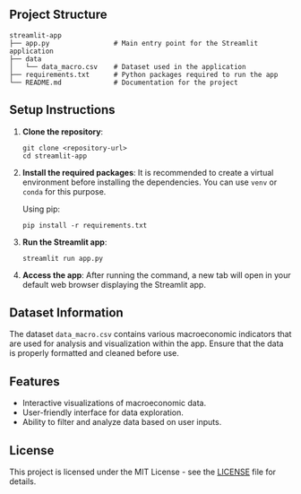 ## Project Structure

```
streamlit-app
├── app.py                # Main entry point for the Streamlit application
├── data
│   └── data_macro.csv    # Dataset used in the application
├── requirements.txt      # Python packages required to run the app
└── README.md             # Documentation for the project
```

## Setup Instructions

1. **Clone the repository**:
   ```
   git clone <repository-url>
   cd streamlit-app
   ```

2. **Install the required packages**:
   It is recommended to create a virtual environment before installing the dependencies. You can use `venv` or `conda` for this purpose.

   Using pip:
   ```
   pip install -r requirements.txt
   ```

3. **Run the Streamlit app**:
   ```
   streamlit run app.py
   ```

4. **Access the app**:
   After running the command, a new tab will open in your default web browser displaying the Streamlit app.

## Dataset Information

The dataset `data_macro.csv` contains various macroeconomic indicators that are used for analysis and visualization within the app. Ensure that the data is properly formatted and cleaned before use.

## Features

- Interactive visualizations of macroeconomic data.
- User-friendly interface for data exploration.
- Ability to filter and analyze data based on user inputs.

## License

This project is licensed under the MIT License - see the [LICENSE](LICENSE) file for details.
